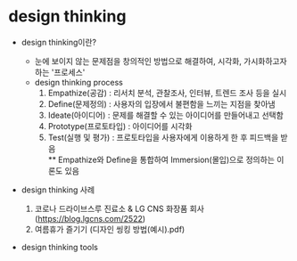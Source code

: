 # design thinking
- design thinking이란?
  - 눈에 보이지 않는 문제점을 창의적인 방법으로 해결하여, 시각화, 가시화하고자 하는 '프로세스'
  - design thinking process
    1. Empathize(공감) : 리서치 분석, 관찰조사, 인터뷰, 트렌드 조사 등을 실시
    2. Define(문제정의) : 사용자의 입장에서 불편함을 느끼는 지점을 찾아냄
    3. Ideate(아이디어) : 문제를 해결할 수 있는 아이디어를 만들어내고 선택함
    4. Prototype(프로토타입) : 아이디어를 시각화
    5. Test(실행 및 평가) : 프로토타입을 사용자에게 이용하게 한 후 피드백을 받음    
    ** Empathize와 Define을 통합하여 Immersion(몰입)으로 정의하는 이론도 있음
    
- design thinking 사례
  1. 코로나 드라이브스루 진료소 & LG CNS 화장품 회사 (https://blog.lgcns.com/2522)
  2. 여름휴가 즐기기 (디자인 씽킹 방법(예시).pdf)

- design thinking tools
